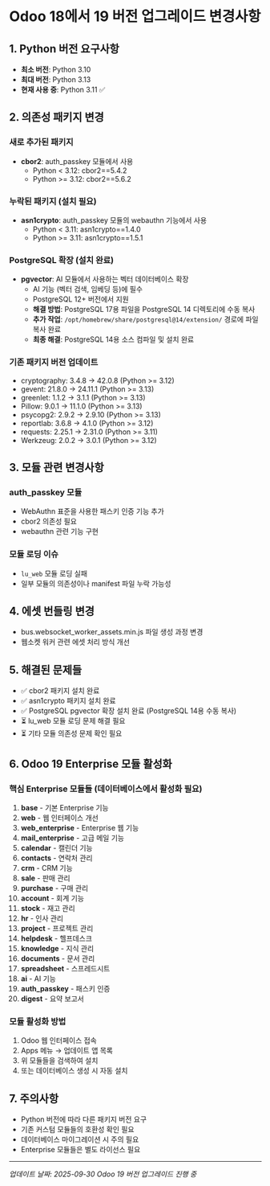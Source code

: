 # Odoo 18에서 19 버전 업그레이드 변경사항

## 1. Python 버전 요구사항

- **최소 버전**: Python 3.10
- **최대 버전**: Python 3.13
- **현재 사용 중**: Python 3.11 ✅

## 2. 의존성 패키지 변경

### 새로 추가된 패키지
- **cbor2**: auth_passkey 모듈에서 사용
  - Python < 3.12: cbor2==5.4.2
  - Python >= 3.12: cbor2==5.6.2

### 누락된 패키지 (설치 필요)
- **asn1crypto**: auth_passkey 모듈의 webauthn 기능에서 사용
  - Python < 3.11: asn1crypto==1.4.0
  - Python >= 3.11: asn1crypto==1.5.1

### PostgreSQL 확장 (설치 완료)
- **pgvector**: AI 모듈에서 사용하는 벡터 데이터베이스 확장
  - AI 기능 (벡터 검색, 임베딩 등)에 필수
  - PostgreSQL 12+ 버전에서 지원
  - **해결 방법**: PostgreSQL 17용 파일을 PostgreSQL 14 디렉토리에 수동 복사
  - **추가 작업**: `/opt/homebrew/share/postgresql@14/extension/` 경로에 파일 복사 완료
  - **최종 해결**: PostgreSQL 14용 소스 컴파일 및 설치 완료

### 기존 패키지 버전 업데이트
- cryptography: 3.4.8 → 42.0.8 (Python >= 3.12)
- gevent: 21.8.0 → 24.11.1 (Python >= 3.13)
- greenlet: 1.1.2 → 3.1.1 (Python >= 3.13)
- Pillow: 9.0.1 → 11.1.0 (Python >= 3.13)
- psycopg2: 2.9.2 → 2.9.10 (Python >= 3.13)
- reportlab: 3.6.8 → 4.1.0 (Python >= 3.12)
- requests: 2.25.1 → 2.31.0 (Python >= 3.11)
- Werkzeug: 2.0.2 → 3.0.1 (Python >= 3.12)

## 3. 모듈 관련 변경사항

### auth_passkey 모듈
- WebAuthn 표준을 사용한 패스키 인증 기능 추가
- cbor2 의존성 필요
- webauthn 관련 기능 구현

### 모듈 로딩 이슈
- `lu_web` 모듈 로딩 실패
- 일부 모듈의 의존성이나 manifest 파일 누락 가능성

## 4. 에셋 번들링 변경
- bus.websocket_worker_assets.min.js 파일 생성 과정 변경
- 웹소켓 워커 관련 에셋 처리 방식 개선

## 5. 해결된 문제들
- ✅ cbor2 패키지 설치 완료
- ✅ asn1crypto 패키지 설치 완료
- ✅ PostgreSQL pgvector 확장 설치 완료 (PostgreSQL 14용 수동 복사)
- ⏳ lu_web 모듈 로딩 문제 해결 필요
- ⏳ 기타 모듈 의존성 문제 확인 필요

## 6. Odoo 19 Enterprise 모듈 활성화

### 핵심 Enterprise 모듈들 (데이터베이스에서 활성화 필요)
1. **base** - 기본 Enterprise 기능
2. **web** - 웹 인터페이스 개선
3. **web_enterprise** - Enterprise 웹 기능
4. **mail_enterprise** - 고급 메일 기능
5. **calendar** - 캘린더 기능
6. **contacts** - 연락처 관리
7. **crm** - CRM 기능
8. **sale** - 판매 관리
9. **purchase** - 구매 관리
10. **account** - 회계 기능
11. **stock** - 재고 관리
12. **hr** - 인사 관리
13. **project** - 프로젝트 관리
14. **helpdesk** - 헬프데스크
15. **knowledge** - 지식 관리
16. **documents** - 문서 관리
17. **spreadsheet** - 스프레드시트
18. **ai** - AI 기능
19. **auth_passkey** - 패스키 인증
20. **digest** - 요약 보고서

### 모듈 활성화 방법
1. Odoo 웹 인터페이스 접속
2. Apps 메뉴 → 업데이트 앱 목록
3. 위 모듈들을 검색하여 설치
4. 또는 데이터베이스 생성 시 자동 설치

## 7. 주의사항
- Python 버전에 따라 다른 패키지 버전 요구
- 기존 커스텀 모듈들의 호환성 확인 필요
- 데이터베이스 마이그레이션 시 주의 필요
- Enterprise 모듈들은 별도 라이선스 필요

---
*업데이트 날짜: 2025-09-30*
*Odoo 19 버전 업그레이드 진행 중*
